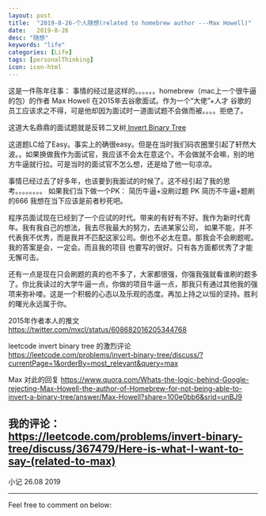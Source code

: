 ```yaml
---
layout: post
title:  "2019-8-26-个人随想(related to homebrew author ---Max Howell)"
date:   2019-8-26
desc: "随想"
keywords: "life"
categories: [Life]
tags: [personalThinking]
icon: icon-html
---
```

这是一件陈年往事：
事情的经过是这样的。。。。。。homebrew（mac上一个很牛逼的包）的作者 Max Howell 在2015年去谷歌面试。作为一个“大佬”+人才 谷歌的员工应该求之不得，可是他却因为面试时一道面试题不会做而被。。。。拒绝了。

这道大名鼎鼎的面试题就是反转二叉树[ Invert Binary Tree](https://leetcode.com/problems/invert-binary-tree/)

这道题LC给了Easy。事实上的确很easy。但是在当时我们码农圈里引起了轩然大波。。如果换做我作为面试官，我应该不会太在意这个。不会做就不会嘛，别的地方牛逼就行拉。可是当时的面试官不怎么想，还是给了他一句凉凉。

事情已经过去了好多年，也该要到我面试的时候了。这不经引起了我的思考。。。。。。。。
如果我们当下做一个PK：
简历牛逼+没刷过题 PK 简历不牛逼+题刷的666  我想在当下应该是前者秒死吧。

程序员面试现在已经到了一个应试的时代。带来的有好有不好。我作为新时代青年。我有我自己的想法，我去尽我最大的努力，去进某家公司，
如果不能，并不代表我不优秀，而是我并不匹配这家公司。倒也不必太在意。那我会不会刷题呢。我的答案是会，一定会。而且我的项目
也要写的很好。只有各方面都优秀了才能无懈可击。

还有一点是现在只会刷题的真的也不多了，大家都很强，你强我强就看谁刷的题多了。你比我读过的大学牛逼一点，你做的项目牛逼一点，那我只有通过其他我的强项来弥补喽。这是一个积极的心态以及乐观的态度。再加上持之以恒的坚持。胜利的曙光永远属于你。

2015年作者本人的推文
https://twitter.com/mxcl/status/608682016205344768


leetcode invert binary tree 的激烈评论
https://leetcode.com/problems/invert-binary-tree/discuss/?currentPage=1&orderBy=most_relevant&query=max

Max 对此的回复
https://www.quora.com/Whats-the-logic-behind-Google-rejecting-Max-Howell-the-author-of-Homebrew-for-not-being-able-to-invert-a-binary-tree/answer/Max-Howell?share=100e0bb6&srid=unBJ9

我的评论：
https://leetcode.com/problems/invert-binary-tree/discuss/367479/Here-is-what-I-want-to-say-(related-to-max)
-------------------------------------------------------------------

小记
26.08 2019

---

Feel free to comment on below:
